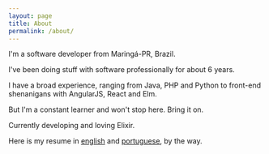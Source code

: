 ```yaml
---
layout: page
title: About
permalink: /about/
---
```


I'm a software developer from Maringá-PR, Brazil.

I've been doing stuff with software professionally for about 6 years.

I have a broad experience, ranging from Java, PHP and Python to front-end shenanigans with AngularJS, React and Elm.

But I'm a constant learner and won't stop here. Bring it on.

Currently developing and loving Elixir.

Here is my resume in [english] and [portuguese], by the way.

[english]: /en
[portuguese]: /pt
